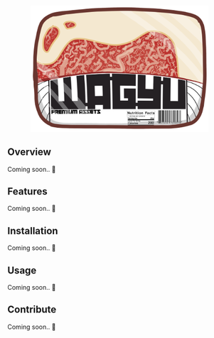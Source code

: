 <p align="center">
<img src="https://github.com/DiscoRiver/wagyu/blob/main/assets/wagyu.png" width=400>
</p>

## Overview

Coming soon.. 🔨

## Features

Coming soon.. 🔨

## Installation

Coming soon.. 🔨

## Usage 

Coming soon.. 🔨

## Contribute

Coming soon.. 🔨
